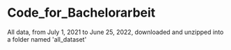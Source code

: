 # Code_for_Bachelorarbeit

All data, from July 1, 2021 to June 25, 2022, downloaded and unzipped into a folder named 'all_dataset'
